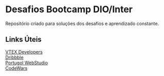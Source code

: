 # Desafios Bootcamp DIO/Inter

Repositório criado para soluções dos desafios e aprendizado constante.

## Links Úteis

[VTEX Developers](https://developers.vtex.com/) <br>
[Dribbble](https://dribbble.com/) <br>
[Portugol WebStudio](https://dgadelha.github.io/Portugol-Webstudio/) <br>
[CodeWars](https://www.codewars.com/dashboard) <br>
